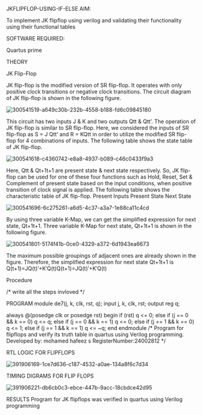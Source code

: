 JKFLIPFLOP-USING-IF-ELSE
AIM:

To implement JK flipflop using verilog and validating their functionality using their functional tables

SOFTWARE REQUIRED:

Quartus prime

THEORY

JK Flip-Flop

JK flip-flop is the modified version of SR flip-flop. It operates with only positive clock transitions or negative clock transitions. The circuit diagram of JK flip-flop is shown in the following figure.

![300541519-a649c30b-232b-4558-b188-fd6c09845180](https://github.com/user-attachments/assets/ae29575c-241b-4439-95d5-362a12eff051)


This circuit has two inputs J & K and two outputs Qtt & Qtt’. The operation of JK flip-flop is similar to SR flip-flop. Here, we considered the inputs of SR flip-flop as S = J Qtt’ and R = KQtt in order to utilize the modified SR flip-flop for 4 combinations of inputs. The following table shows the state table of JK flip-flop.

![300541618-c4360742-e8a8-4937-b089-c46c0433f9a3](https://github.com/user-attachments/assets/d4bdc808-1d15-4f5b-9990-30ce1692346e)


Here, Qtt & Qt+1t+1 are present state & next state respectively. So, JK flip-flop can be used for one of these four functions such as Hold, Reset, Set & Complement of present state based on the input conditions, when positive transition of clock signal is applied. The following table shows the characteristic table of JK flip-flop. Present Inputs Present State Next State

![300541696-6c275261-a6d5-4c37-a3a7-1e88ca11c4cd](https://github.com/user-attachments/assets/a62bfbd2-2d92-4758-b327-bd631e924c42)


By using three variable K-Map, we can get the simplified expression for next state, Qt+1t+1. Three variable K-Map for next state, Qt+1t+1 is shown in the following figure.

![300541801-5174f41b-0ce0-4329-a372-6d1943ea6673](https://github.com/user-attachments/assets/5564b92f-8700-4d4d-a634-ee2d785243f1)

The maximum possible groupings of adjacent ones are already shown in the figure. Therefore, the simplified expression for next state Qt+1t+1 is Q(t+1)=JQ(t)′+K′Q(t)Q(t+1)=JQ(t)′+K′Q(t)

Procedure

/* write all the steps invloved */

PROGRAM module de7(j, k, clk, rst, q); input j, k, clk, rst; output reg q;

always @(posedge clk or posedge rst) begin if (rst) q <= 0; else if (j == 0 && k == 0) q <= q; else if (j == 0 && k == 1) q <= 0; else if (j == 1 && k == 0) q <= 1; else if (j == 1 && k == 1) q <= ~q; end endmodule /* Program for flipflops and verify its truth table in quartus using Verilog programming. Developed by: mohamed hafeez s
RegisterNumber:24002812 */

RTL LOGIC FOR FLIPFLOPS

![391906169-1ce7d636-c187-4532-a0ae-134a8f6c7d34](https://github.com/user-attachments/assets/02bc14c1-5625-4361-880f-e61153ebc177)


TIMING DIGRAMS FOR FLIP FLOPS

![391906221-db6cb0c3-ebce-447b-9acc-18cbdce42d95](https://github.com/user-attachments/assets/21f5d315-ee7d-4e7e-ab01-e00f10c4ec3b)


RESULTS Program for JK flipflops was verified in quartus using Verilog programming
